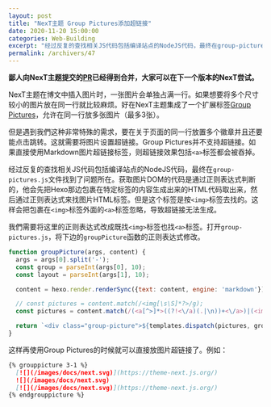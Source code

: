 ```yaml
---
layout: post
title: "NexT主题 Group Pictures添加超链接"
date: 2020-11-20 15:00:00
categories: Web-Building
excerpt: "经过反复的查找相关JS代码包括编译站点的NodeJS代码，最终在group-pictures.js文件找到了问题所在。获取图片DOM的代码是通过正则表达式判断的，他会先把包裹在特定标签的内容生成出来的HTML代码取出来，然后通过正则表达式来找图片HTML标签。但是这个标签是按&lt;img&gt;标签去找的。这样会把包裹在&lt;img&gt;标签外面的&lt;a&gt;标签忽略，导致超链接无法生成。"
permalink: /archivers/47
---
```


**鄙人向NexT主题提交的[PR](https://github.com/next-theme/hexo-theme-next/pull/143)已经得到合并，大家可以在下一个版本的NexT尝试。**

NexT主题在博文中插入图片时，一张图片会单独占满一行。如果想要将多个尺寸较小的图片放在同一行就比较麻烦。好在NexT主题集成了一个扩展标签[Group Pictures](https://theme-next.js.org/docs/tag-plugins/group-pictures.html)，允许在同一行放多张图片（最多3张）。

但是遇到我們这种非常特殊的需求，要在关于页面的同一行放置多个徽章并且还要能点击跳转。这就需要将图片设置超链接。Group Pictures并不支持超链接。如果直接使用Markdown图片超链接标签，则超链接效果包括```<a>```标签都会被吞掉。

经过反复的查找相关JS代码包括编译站点的NodeJS代码，最终在```group-pictures.js```文件找到了问题所在。获取图片DOM的代码是通过正则表达式判断的，他会先把Hexo那边包裹在特定标签的内容生成出来的HTML代码取出来，然后通过正则表达式来找图片HTML标签。但是这个标签是按```<img>```标签去找的。这样会把包裹在```<img>```标签外面的```<a>```标签忽略，导致超链接无法生成。

我們需要将这里的正则表达式改成既找```<img>```标签也找```<a>```标签。打开```group-pictures.js```，将下边的```groupPicture```函数的正则表达式修改。

```js
function groupPicture(args, content) {
  args = args[0].split('-');
  const group = parseInt(args[0], 10);
  const layout = parseInt(args[1], 10);

  content = hexo.render.renderSync({text: content, engine: 'markdown'});

  // const pictures = content.match(/<img[\s\S]*?>/g);
  const pictures = content.match(/(<a[^>]*>((?!<\/a)(.|\n))+<\/a>)|(<img[^>]+>)/g); // 这一行改成这样

  return `<div class="group-picture">${templates.dispatch(pictures, group, layout)}</div>`;
}
```

这样再使用Group Pictures的时候就可以直接放图片超链接了。例如：

```markdown
{% grouppicture 3-1 %}
  [![](/images/docs/next.svg)](https://theme-next.js.org/)
  ![](/images/docs/next.svg)
  [![](/images/docs/next.svg)](https://theme-next.js.org/)
{% endgrouppicture %}
```
